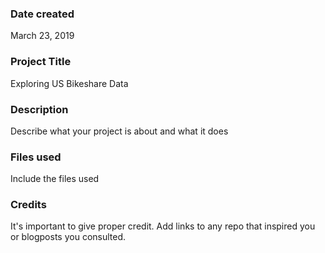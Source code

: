 ### Date created
March 23, 2019

### Project Title
Exploring US Bikeshare Data 

### Description
Describe what your project is about and what it does

### Files used
Include the files used

### Credits
It's important to give proper credit. Add links to any repo that inspired you or blogposts you consulted.
